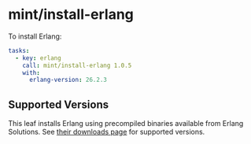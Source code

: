 # mint/install-erlang

To install Erlang:

```yaml
tasks:
  - key: erlang
    call: mint/install-erlang 1.0.5
    with:
      erlang-version: 26.2.3
```

## Supported Versions

This leaf installs Erlang using precompiled binaries available from Erlang Solutions.
See [their downloads page](https://www.erlang-solutions.com/downloads/) for supported versions.

